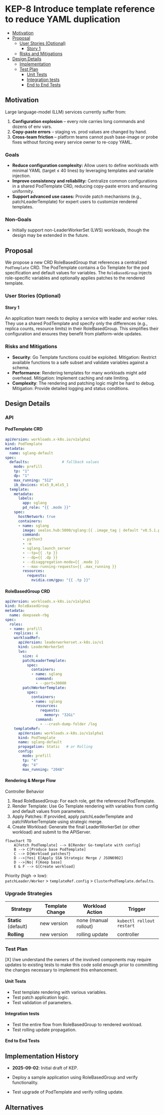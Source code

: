 # KEP-8 Introduce template reference to reduce YAML duplication
<!--
This is the title of your KEP. Keep it short, simple, and descriptive. A good
title can help communicate what the KEP is and should be considered as part of
any review.
-->

<!--
A table of contents is helpful for quickly jumping to sections of a KEP and for
highlighting any additional information provided beyond the standard KEP
template.

Ensure the TOC is wrapped with
  <code>&lt;!-- toc --&rt;&lt;!-- /toc --&rt;</code>
tags, and then generate with `hack/update-toc.sh`.
-->

<!-- toc -->
- [Motivation](#motivation)
- [Proposal](#proposal)
    - [User Stories (Optional)](#user-stories-optional)
        - [Story 1](#story-1)
    - [Risks and Mitigations](#risks-and-mitigations)
- [Design Details](#design-details)
    - [Implementation](#implementation)
    - [Test Plan](#test-plan)
        - [Unit Tests](#unit-tests)
        - [Integration tests](#integration-tests)
        - [End to End Tests](#end-to-end-tests)
<!-- /toc -->

## Motivation

<!--
This section is for explicitly listing the motivation, goals, and non-goals of
this KEP.  Describe why the change is important and the benefits to users. The
motivation section can optionally provide links to [experience reports] to
demonstrate the interest in a KEP within the wider Kubernetes community.

[experience reports]: https://github.com/golang/go/wiki/ExperienceReports
-->

Large language-model (LLM) services currently suffer from:

1. **Configuration explosion** – every role carries long commands and dozens of env vars.  
2. **Copy-paste errors** – staging vs. prod values are changed by hand.  
3. **Cross-team friction** – platform teams cannot push base-image or probe fixes without forcing every service owner to re-copy YAML.  

### Goals

- **Reduce configuration complexity:** Allow users to define workloads with minimal YAML (target ≤ 40 lines) by leveraging templates and variable injection.
- **Improve consistency and reliability:** Centralize common configurations in a shared PodTemplate CRD, reducing copy-paste errors and ensuring uniformity.
- **Support advanced use cases:** Provide patch mechanisms (e.g., patchLeaderTemplate) for expert users to customize rendered templates.

### Non-Goals

- Initially support non-LeaderWorkerSet (LWS) workloads, though the design may be extended in the future.

## Proposal

<!--
This is where we get down to the specifics of what the proposal actually is.
This should have enough detail that reviewers can understand exactly what
you're proposing, but should not include things like API designs or
implementation. What is the desired outcome and how do we measure success?.
The "Design Details" section below is for the real
nitty-gritty.
-->
We propose a new CRD RoleBasedGroup that references a centralized `PodTemplate` CRD. The PodTemplate contains a Go Template for the pod specification and default values for variables. The `RoleBasedGroup` injects role-specific variables and optionally applies patches to the rendered template.

### User Stories (Optional)

<!--
Detail the things that people will be able to do if this KEP is implemented.
Include as much detail as possible so that people can understand the "how" of
the system. The goal here is to make this feel real for users without getting
bogged down.
-->

#### Story 1

An application team needs to deploy a service with leader and worker roles. They use a shared PodTemplate and specify only the differences (e.g., replica counts, resource limits) in their RoleBasedGroup. This simplifies their configuration and ensures they benefit from platform-wide updates.


### Risks and Mitigations

<!--
What are the risks of this proposal, and how do we mitigate? Think broadly.
For example, consider both security and how this will impact the larger
Kubernetes ecosystem.

How will security be reviewed, and by whom?

How will UX be reviewed, and by whom?

Consider including folks who also work outside the SIG or subproject.
-->
- **Security**: Go Template functions could be exploited. Mitigation: Restrict available functions to a safe subset and validate variables against a schema.  
- **Performance**: Rendering templates for many workloads might add overhead. Mitigation: Implement caching and rate limiting.  
- **Complexity**: The rendering and patching logic might be hard to debug. Mitigation: Provide detailed logging and status conditions.

## Design Details



<!--
This section should contain enough information that the specifics of your
change are understandable. This may include API specs (though not always
required) or even code snippets. If there's any ambiguity about HOW your
proposal will be implemented, this is the place to discuss them.
-->
### API

#### PodTemplate CRD
```yaml
apiVersion: workloads.x-k8s.io/v1alpha1
kind: PodTemplate
metadata:
  name: sglang-default
spec:
  defaults:               # fallback values
    mode: prefill
    tp: "1"
    dp: "1"
    max_running: "512"
    ib_devices: mlx5_0,mlx5_1
  template:
    metadata:
      labels:
        app: sglang
        pd_role: "{{ .mode }}"
    spec:
      hostNetwork: true
      containers:
      - name: sglang
        image: sealos.hub:5000/sglang:{{ .image_tag | default "v0.5.1.post1-cu126" }}
        command:
        - python3
        - -m
        - sglang.launch_server
        - --tp={{ .tp }}
        - --dp={{ .dp }}
        - --disaggregation-mode={{ .mode }}
        - --max-running-requests={{ .max_running }}
        resources:
          requests:
            nvidia.com/gpu: "{{ .tp }}"
```

#### RoleBasedGroup CRD
```yaml
apiVersion: workloads.x-k8s.io/v1alpha1
kind: RoleBasedGroup
metadata:
  name: deepseek-rbg
spec:
  roles:
  - name: prefill
    replicas: 4
    workloadRef:
      apiVersion: leaderworkerset.x-k8s.io/v1
      kind: LeaderWorkerSet
      lws:
        size: 4
        patchLeaderTemplate:
          spec:
            containers:
            - name: sglang
              command:
              - --port=30000
        patchWorkerTemplate:
          spec:
            containers:
            - name: sglang
              resources:
                requests:
                  memory: "32Gi"
              command:
                - --crash-dump-folder /log
    templateRef:
      apiVersion: workloads.x-k8s.io/v1alpha1
      kind: PodTemplate
      name: sglang-default
      propagation: Static   # or Rolling
      config:
        mode: prefill
        tp: "4"
        dp: "4"
        max_running: "2048"
```

#### Rendering & Merge Flow 

Controller Behavior

1. Read RoleBasedGroup: For each role, get the referenced PodTemplate.  
2. Render Template: Use Go Template rendering with variables from config and default values from parameters.  
3. Apply Patches: If provided, apply patchLeaderTemplate and patchWorkerTemplate using strategic merge.  
4. Create Workload: Generate the final LeaderWorkerSet (or other workload) and submit to the APIServer.  


```mermaid
flowchart TD
    A[Fetch PodTemplate] --> B[Render Go-template with config]
    B --> C[Produce base PodTemplate]
    C --> D{Workload patches?}
    D -->|Yes| E[Apply SSA Strategic Merge / JSON6902]
    D -->|No| F[Keep base]
    E & F --> G[Create workload]
```

Priority (high → low):  
`patchLeader/Worker` > `templateRef.config` > `ClusterPodTemplate.defaults`.

### Upgrade Strategies

| Strategy | Template Change | Workload Action | Trigger |
|---|---|---|---|
| **Static** (default) | new version | none (manual rollout) | `kubectl rollout restart` |
| **Rolling** | new version | rolling update | controller |

### Test Plan

<!--
**Note:** *Not required until targeted at a release.*
The goal is to ensure that we don't accept enhancements with inadequate testing.

All code is expected to have adequate tests (eventually with coverage
expectations). Please adhere to the [Kubernetes testing guidelines][testing-guidelines]
when drafting this test plan.

[testing-guidelines]: https://git.k8s.io/community/contributors/devel/sig-testing/testing.md
-->

[X] I/we understand the owners of the involved components may require updates to
existing tests to make this code solid enough prior to committing the changes necessary
to implement this enhancement.


#### Unit Tests

- Test template rendering with various variables.
- Test patch application logic.
- Test validation of parameters.

<!--
In principle every added code should have complete unit test coverage, so providing
the exact set of tests will not bring additional value.
However, if complete unit test coverage is not possible, explain the reason of it
together with explanation why this is acceptable.
-->

<!--
Additionally, try to enumerate the core package you will be touching
to implement this enhancement and provide the current unit coverage for those
in the form of:
- <package>: <date> - <current test coverage>

This can inform certain test coverage improvements that we want to do before
extending the production code to implement this enhancement.
-->

#### Integration tests

- Test the entire flow from RoleBasedGroup to rendered workload.
- Test rolling update propagation.

<!--
Describe what tests will be added to ensure proper quality of the enhancement.

After the implementation PR is merged, add the names of the tests here.
-->

#### End to End Tests


## Implementation History

- **2025-09-02**: Initial draft of KEP.

- Deploy a sample application using RoleBasedGroup and verify functionality.
- Test upgrade of PodTemplate and verify rolling update.

## Alternatives

<!--
What other approaches did you consider, and why did you rule them out? These do
not need to be as detailed as the proposal, but should include enough
information to express the idea and why it was not acceptable.
-->
